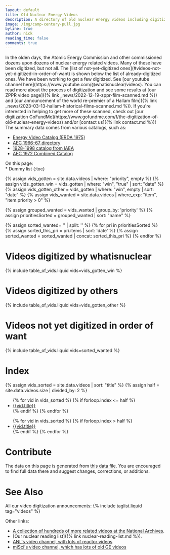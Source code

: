 ```yaml
---
layout: default
title: Old Nuclear Energy Videos
description: A directory of old nuclear energy videos including digitization status and efforts
image: /img/camp-century-pull.jpg
byline: true
author: nick
reading_time: false
comments: true
---
```


<div class="row">
<div class="col-md-12" markdown="1">
In the olden days, the Atomic Energy Commission and other commissioned dozens
upon dozens of nuclear energy related videos. Many of these have been digitized,
but not all. The [list of not-yet-digitized
ones](#videos-not-yet-digitized-in-order-of-want) is shown below the list of
already-digitized ones.  We have been working to get a few digitized. See [our
youtube channel here](https://www.youtube.com/@whatisnuclear/videos). You can
read more about the process of digitization and see some results at [our ZPPR
video page]({% link _news/2022-12-19-zppr-film-scanned.md %}) and [our
announcement of the world re-premier of a Hallam film]({% link
_news/2023-03-13-hallam-historical-films-scanned.md %}).  If you're interested
in helping to get more of these scanned, check out [our digitization
GoFundMe](https://www.gofundme.com/f/the-digitization-of-old-nuclear-energy-videos)
and/or [contact us]({% link contact.md %})!
</div>
</div>

<div class="row">
<div class="col-md-6" markdown="1">
The summary data comes from various catalogs, such as:

- [Energy Video Catalog (ERDA 1975)](https://www.google.com/books/edition/Energy_Films_Catalog/8CKtsJ7XNwcC?hl=en&gbpv=1&dq=%22ATOM+AND+THE+MAN+ON+THE+MOON%22&pg=PA14&printsec=frontcover)
- [AEC 1966-67 directory](https://archive.org/details/combined16mmfilm00usatrich/page/ii/mode/2up)
- [1928-1998 catalog from IAEA](https://inis.iaea.org/collection/NCLCollectionStore/_Public/30/018/30018866.pdf)
- [AEC 1972 Combined Catalog](https://www.google.com/books/edition/Combined_Film_Catalog/Tw0JAQAAMAAJ?hl=en&gbpv=1)

</div>
<div class="col-md-6" markdown="1">
On this page:

<div class="" id="tocContents">
<nav id="TableOfContents" class="section-nav text-muted" markdown="1">
* Dummy list
{:toc}
</nav>
</div>

</div>
</div>
<div class="row">
<div class="col-md-12" markdown="1">

{% assign vids_gotten = site.data.videos | where: "priority", empty  %}
{% assign vids_gotten_win = vids_gotten | where: "win", "true"  | sort: "date" %}
{% assign vids_gotten_other = vids_gotten | where: "win", empty  | sort: "date" %}
{% assign vids_wanted = site.data.videos | where_exp: "item", "item.priority > 0" %}

{% assign grouped_wanted = vids_wanted | group_by: 'priority' %}
{% assign prioritiesSorted = grouped_wanted | sort: "name" %}

{% assign sorted_wanted= '' | split: '' %}
{% for pri in prioritiesSorted %}
{% assign sorted_this_pri = pri.items | sort: 'date' %}
{% assign sorted_wanted = sorted_wanted | concat: sorted_this_pri %}
{% endfor %}

# Videos digitized by whatisnuclear

{% include table_of_vids.liquid vids=vids_gotten_win %}

# Videos digitized by others

{% include table_of_vids.liquid vids=vids_gotten_other %}

# Videos not yet digitized in order of want

<a name="wantlist"></a>

{% include table_of_vids.liquid vids=sorted_wanted %}

# Index

{% assign vids_sorted = site.data.videos | sort: "title" %}
{% assign half = site.data.videos.size | divided_by: 2 %}

<div class="row">
<div class="col-md-6">
<ul>
{% for vid in  vids_sorted %}
{% if forloop.index <= half %}
<li><a href="#{{ vid.title|slugify }}">{{vid.title}}</a></li>
{% endif %}
{% endfor %}
</ul>
</div>
<div class="col-md-6">
<ul>
{% for vid in  vids_sorted %}
{% if forloop.index > half %}
<li><a href="#{{ vid.title|slugify }}">{{vid.title}}</a></li>
{% endif %}
{% endfor %}
</ul>
</div>
</div>

# Contribute

The data on this page is generated from <a
href="https://github.com/whatisnuclear/website/blob/master/_data/videos.yml">this
data file</a>. You are encouraged to find full data there and suggest changes,
corrections, or additions.

# See Also

All our video digitization announcements:
{% include taglist.liquid tag="videos" %}

Other links:

- [A collection of hundreds of more related videos at the National Archives](https://catalog.archives.gov/search-within/88086).
- [Our nuclear reading list]({% link nuclear-reading-list.md %}).
- [ANL's video channel, with lots of reactor videos](https://www.youtube.com/@ArgonneNuclear/videos)
- [miSci's video channel, which has lots of old GE videos](https://www.youtube.com/@SchdyInventTech/videos)

</div>
</div>
